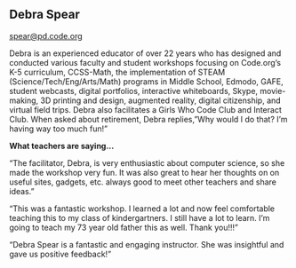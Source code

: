 ## Debra Spear

[spear@pd.code.org](mailto:spear@pd.code.org)

Debra is an experienced educator of over 22 years who has designed and conducted various faculty and student workshops focusing on Code.org’s K-5 curriculum, CCSS-Math, the implementation of STEAM (Science/Tech/Eng/Arts/Math) programs in Middle School, Edmodo, GAFE, student webcasts, digital portfolios, interactive whiteboards, Skype, movie-making, 3D printing and design, augmented reality, digital citizenship, and virtual field trips. Debra also facilitates a Girls Who Code Club and Interact Club. When asked about retirement, Debra replies,”Why would I do that? I’m having way too much fun!”

**What teachers are saying…**

“The facilitator, Debra, is very enthusiastic about computer science, so she made the workshop very fun. It was also great to hear her thoughts on on useful sites, gadgets, etc. always good to meet other teachers and share ideas.”

“This was a fantastic workshop. I learned a lot and now feel comfortable teaching this to my class of kindergartners. I still have a lot to learn. I’m going to teach my 73 year old father this as well. Thank you!!!”

“Debra Spear is a fantastic and engaging instructor. She was insightful and gave us positive feedback!”
